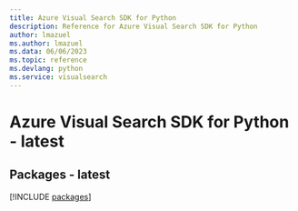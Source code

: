 ```yaml
---
title: Azure Visual Search SDK for Python
description: Reference for Azure Visual Search SDK for Python
author: lmazuel
ms.author: lmazuel
ms.data: 06/06/2023
ms.topic: reference
ms.devlang: python
ms.service: visualsearch
---
```

# Azure Visual Search SDK for Python - latest
## Packages - latest
[!INCLUDE [packages](visual-search-index.md)]